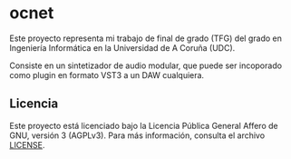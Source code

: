 # ocnet

Este proyecto representa mi trabajo de final de grado (TFG) del grado en Ingeniería Informática en la Universidad de A Coruña (UDC).

Consiste en un sintetizador de audio modular, que puede ser incoporado como plugin en formato VST3 a un DAW cualquiera.

## Licencia

Este proyecto está licenciado bajo la Licencia Pública General Affero de GNU, versión 3 (AGPLv3). Para más información, consulta el archivo [LICENSE](./LICENSE).